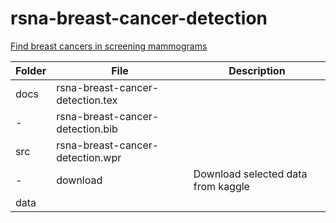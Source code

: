 # rsna-breast-cancer-detection
[Find breast cancers in screening mammograms](https://www.kaggle.com/competitions/rsna-breast-cancer-detection/leaderboard)

Folder|File|Description
------|-------------------------|--------------------------------
docs|rsna-breast-cancer-detection.tex|
-|rsna-breast-cancer-detection.bib|
src|rsna-breast-cancer-detection.wpr|
-|download|Download selected data from kaggle
data||
